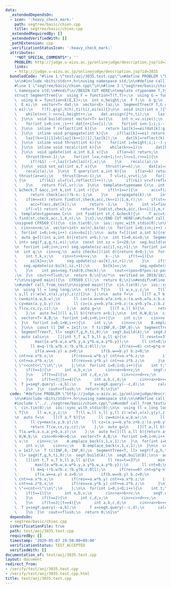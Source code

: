 ```yaml
---
data:
  _extendedDependsOn:
  - icon: ':heavy_check_mark:'
    path: segtree/basic/chien.cpp
    title: segtree/basic/chien.cpp
  _extendedRequiredBy: []
  _extendedVerifiedWith: []
  _pathExtension: cpp
  _verificationStatusIcon: ':heavy_check_mark:'
  attributes:
    '*NOT_SPECIAL_COMMENTS*': ''
    PROBLEM: http://judge.u-aizu.ac.jp/onlinejudge/description.jsp?id=3035
    links:
    - http://judge.u-aizu.ac.jp/onlinejudge/description.jsp?id=3035
  bundledCode: "#line 1 \"test/aoj/3035.test.cpp\"\n#define PROBLEM \"http://judge.u-aizu.ac.jp/onlinejudge/description.jsp?id=3035\"\
    \n\n#include <bits/stdc++.h>\nusing namespace std;\n\n#define call_from_test\n\
    #line 1 \"segtree/basic/chien.cpp\"\n\n#line 3 \"segtree/basic/chien.cpp\"\nusing\
    \ namespace std;\n#endif\n//BEGIN CUT HERE\ntemplate <typename T,typename E>\n\
    struct SegmentTree{\n  using F = function<T(T,T)>;\n  using G = function<T(T,E)>;\n\
    \  using H = function<E(E,E)>;\n  int n,height;\n  F f;\n  G g;\n  H h;\n  T ti;\n\
    \  E ei;\n  vector<T> dat;\n  vector<E> laz;\n  SegmentTree(F f,G g,H h,T ti,E\
    \ ei):\n    f(f),g(g),h(h),ti(ti),ei(ei){}\n\n  void init(int n_){\n    n=1;height=0;\n\
    \    while(n<n_) n<<=1,height++;\n    dat.assign(2*n,ti);\n    laz.assign(2*n,ei);\n\
    \  }\n\n  void build(const vector<T> &v){\n    int n_=v.size();\n    init(n_);\n\
    \    for(int i=0;i<n_;i++) dat[n+i]=v[i];\n    for(int i=n-1;i;i--)\n      dat[i]=f(dat[(i<<1)|0],dat[(i<<1)|1]);\n\
    \  }\n\n  inline T reflect(int k){\n    return laz[k]==ei?dat[k]:g(dat[k],laz[k]);\n\
    \  }\n\n  inline void propagate(int k){\n    if(laz[k]==ei) return;\n    laz[(k<<1)|0]=h(laz[(k<<1)|0],laz[k]);\n\
    \    laz[(k<<1)|1]=h(laz[(k<<1)|1],laz[k]);\n    dat[k]=reflect(k);\n    laz[k]=ei;\n\
    \  }\n\n  inline void thrust(int k){\n    for(int i=height;i;i--) propagate(k>>i);\n\
    \  }\n\n  inline void recalc(int k){\n    while(k>>=1)\n      dat[k]=f(reflect((k<<1)|0),reflect((k<<1)|1));\n\
    \  }\n\n  void update(int a,int b,E x){\n    if(a>=b) return;\n    thrust(a+=n);\n\
    \    thrust(b+=n-1);\n    for(int l=a,r=b+1;l<r;l>>=1,r>>=1){\n      if(l&1) laz[l]=h(laz[l],x),l++;\n\
    \      if(r&1) --r,laz[r]=h(laz[r],x);\n    }\n    recalc(a);\n    recalc(b);\n\
    \  }\n\n  void set_val(int a,T x){\n    thrust(a+=n);\n    dat[a]=x;laz[a]=ei;\n\
    \    recalc(a);\n  }\n\n  T query(int a,int b){\n    if(a>=b) return ti;\n   \
    \ thrust(a+=n);\n    thrust(b+=n-1);\n    T vl=ti,vr=ti;\n    for(int l=a,r=b+1;l<r;l>>=1,r>>=1)\
    \ {\n      if(l&1) vl=f(vl,reflect(l++));\n      if(r&1) vr=f(reflect(--r),vr);\n\
    \    }\n    return f(vl,vr);\n  }\n\n  template<typename C>\n  int find(int st,C\
    \ &check,T &acc,int k,int l,int r){\n    if(l+1==r){\n      acc=f(acc,reflect(k));\n\
    \      return check(acc)?k-n:-1;\n    }\n    propagate(k);\n    int m=(l+r)>>1;\n\
    \    if(m<=st) return find(st,check,acc,(k<<1)|1,m,r);\n    if(st<=l&&!check(f(acc,dat[k]))){\n\
    \      acc=f(acc,dat[k]);\n      return -1;\n    }\n    int vl=find(st,check,acc,(k<<1)|0,l,m);\n\
    \    if(~vl) return vl;\n    return find(st,check,acc,(k<<1)|1,m,r);\n  }\n\n\
    \  template<typename C>\n  int find(int st,C &check){\n    T acc=ti;\n    return\
    \ find(st,check,acc,1,0,n);\n  }\n};\n//END CUT HERE\n#ifndef call_from_test\n\
    \nsigned CFR569_C(){\n  cin.tie(0);\n  ios::sync_with_stdio(0);\n\n  int n,m;\n\
    \  cin>>n>>m;\n  vector<int> as(n),bs(m);\n  for(int i=0;i<n;i++) cin>>as[i];\n\
    \  for(int i=0;i<m;i++) cin>>bs[i];\n\n  auto f=[](int a,int b){return max(a,b);};\n\
    \  auto g=[](int a,int b){return a+b;};\n  int ti=0,ei=0;\n  SegmentTree<int,\
    \ int> seg(f,g,g,ti,ei);\n\n  const int sz = 1<<20;\n  seg.build(vector<int>(sz,0));\n\
    \n  for(int i=0;i<n;i++) seg.update(sz-as[i],sz,+1);\n  for(int i=0;i<m;i++) seg.update(sz-bs[i],sz,-1);\n\
    \n  int q;\n  cin>>q;\n  auto check=[](int d){return d>0;};\n  for(int i=0;i<q;i++){\n\
    \    int t,k,v;\n    cin>>t>>k>>v;\n    k--;\n    if(t==1){\n      seg.update(sz-as[k],sz,-1);\n\
    \      as[k]=v;\n      seg.update(sz-as[k],sz,+1);\n    }\n    if(t==2){\n   \
    \   seg.update(sz-bs[k],sz,+1);\n      bs[k]=v;\n      seg.update(sz-bs[k],sz,-1);\n\
    \    }\n    int pos=seg.find(0,check);\n    cout<<(pos<0?pos:sz-pos)<<\"\\n\"\
    ;\n  }\n  cout<<flush;\n  return 0;\n}\n/*\n  verified on 2019/10/28\n  https://codeforces.com/contest/1179/problem/C\n\
    */\n\nsigned main(){\n  CFR569_C();\n  return 0;\n}\n#endif\n#line 8 \"test/aoj/3035.test.cpp\"\
    \n#undef call_from_test\n\nsigned main(){\n  cin.tie(0);\n  ios::sync_with_stdio(0);\n\
    \n  using ll = long long;\n\n  struct T{\n    ll w,x,y,z;\n    T(ll w,ll x,ll\
    \ y,ll z):w(w),x(x),y(y),z(z){}\n  };\n\n  auto f=\n    [](T a,T b){\n      ll\
    \ cw=min(a.w,b.w);\n      ll cx=(a.w==b.w?a.x+b.x:(a.w<b.w?a.x:b.x));\n      ll\
    \ cy=max(a.y,b.y);\n      ll cz=(a.y==b.y?a.z+b.z:(a.y>b.y?a.z:b.z));\n      return\
    \ T(cw,cx,cy,cz);\n    };\n  auto g=\n    [](T a,ll b){\n      return T(a.w+b,a.x,a.y+b,a.z);\n\
    \    };\n  auto h=[](ll a,ll b){return a+b;};\n\n  int H,W,Q;\n  cin>>H>>W>>Q;\n\
    \  vector<T> A,B;\n  for(int i=0;i<H;i++){\n    int v;\n    cin>>v;\n    A.emplace_back(v,1,v,1);\n\
    \  }\n  for(int i=0;i<W;i++){\n    int v;\n    cin>>v;\n    B.emplace_back(v,1,v,1);\n\
    \  }\n\n  const ll INF = 1e17;\n  T ti(INF,0,-INF,0);\n  SegmentTree<T, ll> segY(f,g,h,ti,0);\n\
    \  SegmentTree<T, ll> segX(f,g,h,ti,0);\n  segY.build(A);\n  segX.build(B);\n\n\
    \  auto calc=\n    [](int t,T a,T b,ll p,ll q){\n      ll res=t==3?\n        min({a.w*b.w,a.w*b.y,a.y*b.w,a.y*b.y}):\n\
    \        max({a.w*b.w,a.w*b.y,a.y*b.w,a.y*b.y});\n      ll cnt=0;\n      ll n=p-(!a.w?a.x:!a.y?a.z:0ll);\n\
    \      ll m=q-(!b.w?b.x:!b.y?b.z:0ll);\n      if(res==0) cnt=p*q-n*m;\n      else{\n\
    \        if(a.w==a.y) a.z=0;\n        if(b.w==b.y) b.z=0;\n        if(res==a.w*b.w)\
    \ cnt+=a.x*b.x;\n        if(res==a.w*b.y) cnt+=a.x*b.z;\n        if(res==a.y*b.w)\
    \ cnt+=a.z*b.x;\n        if(res==a.y*b.y) cnt+=a.z*b.z;\n      }\n      cout<<res<<\"\
    \ \"<<cnt<<\"\\n\";\n    };\n\n  for(int i=0;i<Q;i++){\n    int t;\n    cin>>t;\n\
    \    if(t==1){\n      int a,b,v;\n      cin>>a>>b>>v;\n      segY.update(--a,b,v);\n\
    \    }\n    if(t==2){\n      int c,d,v;\n      cin>>c>>d>>v;\n      segX.update(--c,d,v);\n\
    \    }\n    if(t==3||t==4){\n      int a,b,c,d;\n      cin>>a>>b>>c>>d;\n    \
    \  T y=segY.query(--a,b);\n      T x=segX.query(--c,d);\n      calc(t,y,x,b-a,d-c);\n\
    \    }\n  }\n  cout<<flush;\n  return 0;\n}\n"
  code: "#define PROBLEM \"http://judge.u-aizu.ac.jp/onlinejudge/description.jsp?id=3035\"\
    \n\n#include <bits/stdc++.h>\nusing namespace std;\n\n#define call_from_test\n\
    #include \"../../segtree/basic/chien.cpp\"\n#undef call_from_test\n\nsigned main(){\n\
    \  cin.tie(0);\n  ios::sync_with_stdio(0);\n\n  using ll = long long;\n\n  struct\
    \ T{\n    ll w,x,y,z;\n    T(ll w,ll x,ll y,ll z):w(w),x(x),y(y),z(z){}\n  };\n\
    \n  auto f=\n    [](T a,T b){\n      ll cw=min(a.w,b.w);\n      ll cx=(a.w==b.w?a.x+b.x:(a.w<b.w?a.x:b.x));\n\
    \      ll cy=max(a.y,b.y);\n      ll cz=(a.y==b.y?a.z+b.z:(a.y>b.y?a.z:b.z));\n\
    \      return T(cw,cx,cy,cz);\n    };\n  auto g=\n    [](T a,ll b){\n      return\
    \ T(a.w+b,a.x,a.y+b,a.z);\n    };\n  auto h=[](ll a,ll b){return a+b;};\n\n  int\
    \ H,W,Q;\n  cin>>H>>W>>Q;\n  vector<T> A,B;\n  for(int i=0;i<H;i++){\n    int\
    \ v;\n    cin>>v;\n    A.emplace_back(v,1,v,1);\n  }\n  for(int i=0;i<W;i++){\n\
    \    int v;\n    cin>>v;\n    B.emplace_back(v,1,v,1);\n  }\n\n  const ll INF\
    \ = 1e17;\n  T ti(INF,0,-INF,0);\n  SegmentTree<T, ll> segY(f,g,h,ti,0);\n  SegmentTree<T,\
    \ ll> segX(f,g,h,ti,0);\n  segY.build(A);\n  segX.build(B);\n\n  auto calc=\n\
    \    [](int t,T a,T b,ll p,ll q){\n      ll res=t==3?\n        min({a.w*b.w,a.w*b.y,a.y*b.w,a.y*b.y}):\n\
    \        max({a.w*b.w,a.w*b.y,a.y*b.w,a.y*b.y});\n      ll cnt=0;\n      ll n=p-(!a.w?a.x:!a.y?a.z:0ll);\n\
    \      ll m=q-(!b.w?b.x:!b.y?b.z:0ll);\n      if(res==0) cnt=p*q-n*m;\n      else{\n\
    \        if(a.w==a.y) a.z=0;\n        if(b.w==b.y) b.z=0;\n        if(res==a.w*b.w)\
    \ cnt+=a.x*b.x;\n        if(res==a.w*b.y) cnt+=a.x*b.z;\n        if(res==a.y*b.w)\
    \ cnt+=a.z*b.x;\n        if(res==a.y*b.y) cnt+=a.z*b.z;\n      }\n      cout<<res<<\"\
    \ \"<<cnt<<\"\\n\";\n    };\n\n  for(int i=0;i<Q;i++){\n    int t;\n    cin>>t;\n\
    \    if(t==1){\n      int a,b,v;\n      cin>>a>>b>>v;\n      segY.update(--a,b,v);\n\
    \    }\n    if(t==2){\n      int c,d,v;\n      cin>>c>>d>>v;\n      segX.update(--c,d,v);\n\
    \    }\n    if(t==3||t==4){\n      int a,b,c,d;\n      cin>>a>>b>>c>>d;\n    \
    \  T y=segY.query(--a,b);\n      T x=segX.query(--c,d);\n      calc(t,y,x,b-a,d-c);\n\
    \    }\n  }\n  cout<<flush;\n  return 0;\n}\n"
  dependsOn:
  - segtree/basic/chien.cpp
  isVerificationFile: true
  path: test/aoj/3035.test.cpp
  requiredBy: []
  timestamp: '2020-05-07 19:58:00+09:00'
  verificationStatus: TEST_ACCEPTED
  verifiedWith: []
documentation_of: test/aoj/3035.test.cpp
layout: document
redirect_from:
- /verify/test/aoj/3035.test.cpp
- /verify/test/aoj/3035.test.cpp.html
title: test/aoj/3035.test.cpp
---
```

